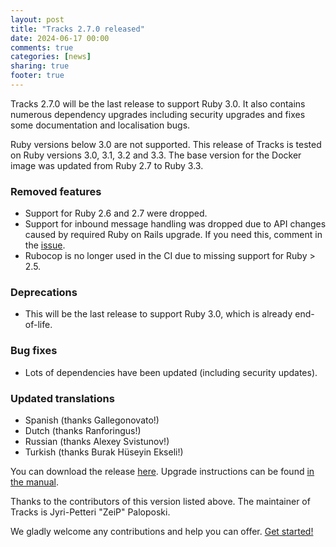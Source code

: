 ```yaml
---
layout: post
title: "Tracks 2.7.0 released"
date: 2024-06-17 00:00
comments: true
categories: [news]
sharing: true
footer: true
---
```


Tracks 2.7.0 will be the last release to support Ruby 3.0.
It also contains numerous dependency upgrades including security upgrades and
fixes some documentation and localisation bugs.

Ruby versions below 3.0 are not supported. This release of Tracks is tested
on Ruby versions 3.0, 3.1, 3.2 and 3.3. The base version for the Docker image
was updated from Ruby 2.7 to Ruby 3.3.

### Removed features

* Support for Ruby 2.6 and 2.7 were dropped.
* Support for inbound message handling was dropped due to API changes caused by required Ruby on Rails upgrade. If you need this, comment in the [issue](https://github.com/TracksApp/tracks/issues/2463).
* Rubocop is no longer used in the CI due to missing support for Ruby > 2.5.

### Deprecations

* This will be the last release to support Ruby 3.0, which is already end-of-life.

### Bug fixes

* Lots of dependencies have been updated (including security updates).

### Updated translations

* Spanish (thanks Gallegonovato!)
* Dutch (thanks Ranforingus!)
* Russian (thanks Alexey Svistunov!)
* Turkish (thanks Burak Hüseyin Ekseli!)

You can download the release [here](https://github.com/TracksApp/tracks/archive/v2.7.0.zip).
Upgrade instructions can be found [in the manual](https://github.com/TracksApp/tracks/blob/v2.7.0/doc/upgrading.md).

Thanks to the contributors of this version listed above. The maintainer of Tracks is
Jyri-Petteri "ZeiP" Paloposki.

We gladly welcome any contributions and help you can offer. [Get started!](/contribute)

